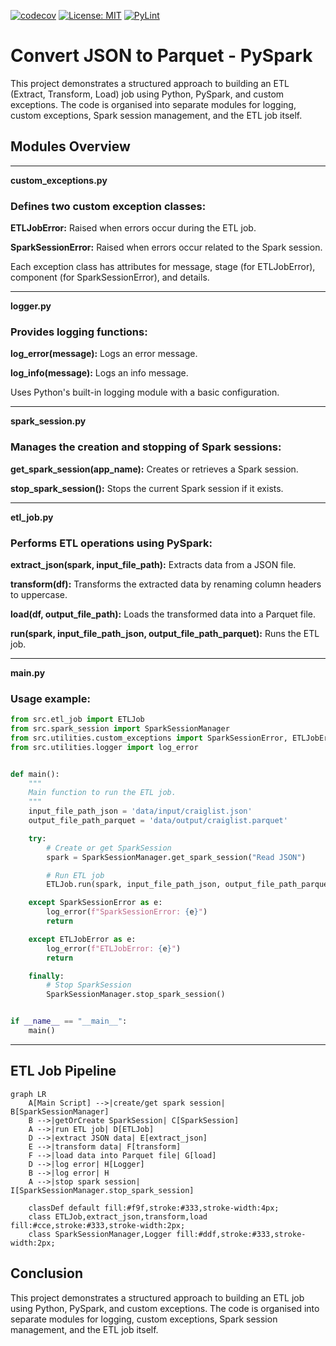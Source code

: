 [![codecov](https://codecov.io/gh/arturogonzalezm/convert_json_to_parquet/graph/badge.svg?token=6GBJPNE0BB)](https://codecov.io/gh/arturogonzalezm/convert_json_to_parquet)
[![License: MIT](https://img.shields.io/badge/License-MIT-purple.svg)](https://github.com/arturogonzalezm/convert_json_to_parquet/blob/master/LICENSE)
[![PyLint](https://github.com/arturogonzalezm/convert_json_to_parquet/actions/workflows/workflow.yml/badge.svg)](https://github.com/arturogonzalezm/convert_json_to_parquet/actions/workflows/pylint.yml)

# Convert JSON to Parquet - PySpark

This project demonstrates a structured approach to building an ETL (Extract, Transform, Load) job using Python, PySpark, and custom exceptions. 
The code is organised into separate modules for logging, custom exceptions, Spark session management, and the ETL job itself.

## Modules Overview ##

---
**custom_exceptions.py**


### Defines two custom exception classes:

**ETLJobError:** Raised when errors occur during the ETL job.

**SparkSessionError:** Raised when errors occur related to the Spark session.


Each exception class has attributes for message, stage (for ETLJobError), component (for SparkSessionError), and details.

---

**logger.py**

### Provides logging functions:

**log_error(message):** Logs an error message.

**log_info(message):** Logs an info message.


Uses Python's built-in logging module with a basic configuration.

---

**spark_session.py**

### Manages the creation and stopping of Spark sessions:

**get_spark_session(app_name):** Creates or retrieves a Spark session.

**stop_spark_session():** Stops the current Spark session if it exists.

---

**etl_job.py**

### Performs ETL operations using PySpark:

**extract_json(spark, input_file_path):** Extracts data from a JSON file.

**transform(df):** Transforms the extracted data by renaming column headers to uppercase.

**load(df, output_file_path):** Loads the transformed data into a Parquet file.

**run(spark, input_file_path_json, output_file_path_parquet):** Runs the ETL job.

---

**main.py**

### Usage example:

```python
from src.etl_job import ETLJob
from src.spark_session import SparkSessionManager
from src.utilities.custom_exceptions import SparkSessionError, ETLJobError
from src.utilities.logger import log_error


def main():
    """
    Main function to run the ETL job.
    """
    input_file_path_json = 'data/input/craiglist.json'
    output_file_path_parquet = 'data/output/craiglist.parquet'

    try:
        # Create or get SparkSession
        spark = SparkSessionManager.get_spark_session("Read JSON")

        # Run ETL job
        ETLJob.run(spark, input_file_path_json, output_file_path_parquet)

    except SparkSessionError as e:
        log_error(f"SparkSessionError: {e}")
        return

    except ETLJobError as e:
        log_error(f"ETLJobError: {e}")
        return

    finally:
        # Stop SparkSession
        SparkSessionManager.stop_spark_session()


if __name__ == "__main__":
    main()
```

---

## ETL Job Pipeline

```mermaid
graph LR
    A[Main Script] -->|create/get spark session| B[SparkSessionManager]
    B -->|getOrCreate SparkSession| C[SparkSession]
    A -->|run ETL job| D[ETLJob]
    D -->|extract JSON data| E[extract_json]
    E -->|transform data| F[transform]
    F -->|load data into Parquet file| G[load]
    D -->|log error| H[Logger]
    B -->|log error| H
    A -->|stop spark session| I[SparkSessionManager.stop_spark_session]

    classDef default fill:#f9f,stroke:#333,stroke-width:4px;
    class ETLJob,extract_json,transform,load fill:#cce,stroke:#333,stroke-width:2px;
    class SparkSessionManager,Logger fill:#ddf,stroke:#333,stroke-width:2px;
```

## Conclusion

This project demonstrates a structured approach to building an ETL job using Python, PySpark, and custom exceptions. 
The code is organised into separate modules for logging, custom exceptions, Spark session management, and the ETL job itself.
